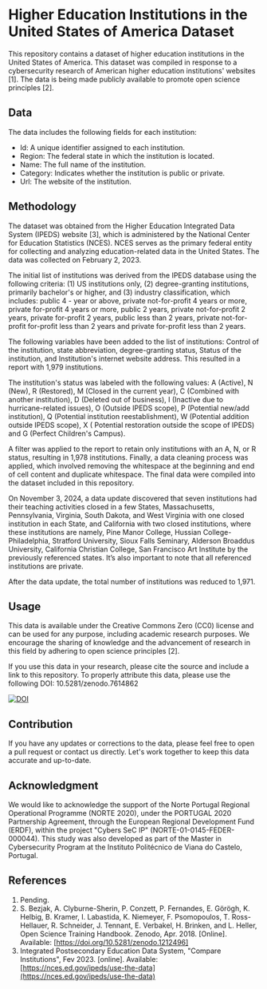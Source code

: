 # Higher Education Institutions in the United States of America Dataset

This repository contains a dataset of higher education institutions in the United States of America.
This dataset was compiled in response to a cybersecurity research of American higher education institutions' websites [1]. The data is being made publicly available to promote open science principles [2].

## Data

The data includes the following fields for each institution:

- Id: A unique identifier assigned to each institution.
- Region: The federal state in which the institution is located.
- Name: The full name of the institution.
- Category: Indicates whether the institution is public or private.
- Url: The website of the institution.

## Methodology

The dataset was obtained from the Higher Education Integrated Data System (IPEDS) website [3], which is administered by the National Center for Education Statistics (NCES). NCES serves as the primary federal entity for collecting and analyzing education-related data in the United States. The data was collected on February 2, 2023.

The initial list of institutions was derived from the IPEDS database using the following criteria: (1) US institutions only, (2) degree-granting institutions, primarily bachelor's or higher, and (3) industry classification, which includes: public 4 - year or above, private not-for-profit 4 years or more, private for-profit 4 years or more, public 2 years, private not-for-profit 2 years, private for-profit 2 years, public less than 2 years, private not-for-profit for-profit less than 2 years and private for-profit less than 2 years.

The following variables have been added to the list of institutions: Control of the institution, state abbreviation, degree-granting status, Status of the institution, and Institution's internet website address. This resulted in a report with 1,979 institutions.

The institution's status was labeled with the following values: A (Active), N (New), R (Restored), M (Closed in the current year), C (Combined with another institution), D (Deleted out of business), I (Inactive due to hurricane-related issues), O (Outside IPEDS scope), P (Potential new/add institution), Q (Potential institution reestablishment), W (Potential addition outside IPEDS scope), X ( Potential restoration outside the scope of IPEDS) and G (Perfect Children's Campus).

A filter was applied to the report to retain only institutions with an A, N, or R status, resulting in 1,978 institutions. Finally, a data cleaning process was applied, which involved removing the whitespace at the beginning and end of cell content and duplicate whitespace. The final data were compiled into the dataset included in this repository.

On November 3, 2024, a data update discovered that seven institutions had their teaching activities closed in a few States, Massachusetts, Pennsylvania, Virginia, South Dakota, and West Virginia with one closed institution in each State, and California with two closed institutions, where these institutions are namely, Pine Manor College, Hussian College-Philadelphia, Stratford University, Sioux Falls Seminary, Alderson Broaddus University, California Christian College, San Francisco Art Institute by the previously referenced states. It’s also important to note that all referenced institutions are private.      

After the data update, the total number of institutions was reduced to 1,971. 

## Usage

This data is available under the Creative Commons Zero (CC0) license and can be used for any purpose, including academic research purposes. We encourage the sharing of knowledge and the advancement of research in this field by adhering to open science principles [2].

If you use this data in your research, please cite the source and include a link to this repository. To properly attribute this data, please use the following DOI: 10.5281/zenodo.7614862

[![DOI](https://zenodo.org/badge/DOI/10.5281/zenodo.7614862.svg)](https://doi.org/10.5281/zenodo.7614862)

## Contribution

If you have any updates or corrections to the data, please feel free to open a pull request or contact us directly. Let's work together to keep this data accurate and up-to-date.

## Acknowledgment

We would like to acknowledge the support of the Norte Portugal Regional Operational Programme (NORTE 2020), under the PORTUGAL 2020 Partnership Agreement, through the European Regional Development Fund (ERDF), within the project "Cybers SeC IP" (NORTE-01-0145-FEDER-000044). This study was also developed as part of the Master in Cybersecurity Program at the Instituto Politécnico de Viana do Castelo, Portugal.

## References

1. Pending.
2. S. Bezjak, A. Clyburne-Sherin, P. Conzett, P. Fernandes, E. Görögh, K. Helbig, B. Kramer, I. Labastida, K. Niemeyer, F. Psomopoulos, T. Ross-Hellauer, R. Schneider, J. Tennant, E. Verbakel, H. Brinken, and L. Heller, Open Science Training Handbook. Zenodo, Apr. 2018. [Online]. Available: [https://doi.org/10.5281/zenodo.1212496]
3. Integrated Postsecondary Education Data System, "Compare Institutions", Fev 2023. [online]. Available: [https://nces.ed.gov/ipeds/use-the-data](https://nces.ed.gov/ipeds/use-the-data)

